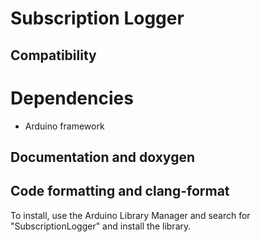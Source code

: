 # Subscription Logger

## Compatibility

# Dependencies
 * Arduino framework

## Documentation and doxygen

## Code formatting and clang-format

To install, use the Arduino Library Manager and search for "SubscriptionLogger" and install the library.

